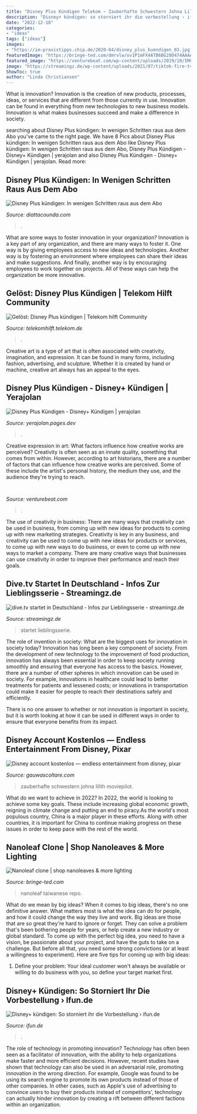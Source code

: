 ```yaml
---
title: "Disney Plus Kündigen Telekom ~ Zauberhafte Schwestern Johna Lilith Moviepilot"
description: "Disney+ kündigen: so storniert ihr die vorbestellung › ifun.de"
date: "2022-12-18"
categories:
- "ideas"
tags: ["ideas"]
images:
- "https://im-praxistipps.chip.de/2020-04/disney_plus_kuendigen_03.jpg?im=BackgroundColor,color=ffffff;Resize=(1200,675),aspect=fit;AspectCrop,size=(16,9),gravity=Center,allowExpansion&amp;hash=7a2ee8369641ba03a6574d0ba77beefaa8df8dbe2557501d1b986910868966e4"
featuredImage: "https://bringe-ted.com/dmrvlw/ov1P1mFX4ATB6BG28O474AAAAA.jpg"
featured_image: "https://venturebeat.com/wp-content/uploads/2019/10/IMG_2311D-e1572525473978.jpeg"
image: "https://streamingz.de/wp-content/uploads/2021/07/tiktok-fire-tv-300x200-1-263x138.jpg"
ShowToc: true
author: "Linda Christiansen"
---
```



What is innovation?
Innovation is the creation of new products, processes, ideas, or services that are different from those currently in use. Innovation can be found in everything from new technologies to new business models. Innovation is what makes businesses succeed and make a difference in society.

	

		
searching about Disney Plus kündigen: In wenigen Schritten raus aus dem Abo you've came to the right page. We have 8 Pics about Disney Plus kündigen: In wenigen Schritten raus aus dem Abo like Disney Plus kündigen: In wenigen Schritten raus aus dem Abo, Disney Plus Kündigen - Disney+ Kündigen | yerajolan and also Disney Plus Kündigen - Disney+ Kündigen | yerajolan. Read more:
		
    
## Disney Plus Kündigen: In Wenigen Schritten Raus Aus Dem Abo

<img loading=lazy src="https://static.giga.de/wp-content/uploads/2020/04/Disney-kuendigen-03.jpg" onerror="this.onerror=null;this.src='https://tse2.mm.bing.net/th?id=OIP.ZKQfnO8ccZg4eFlhuAcG3AHaG5&amp;pid=15.1';" alt="Disney Plus kündigen: In wenigen Schritten raus aus dem Abo">

_Source: diattacounda.com_

>. 

	

What are some ways to foster innovation in your organization?
Innovation is a key part of any organization, and there are many ways to foster it. One way is by giving employees access to new ideas and technologies. Another way is by fostering an environment where employees can share their ideas and make suggestions. And finally, another way is by encouraging employees to work together on projects. All of these ways can help the organization be more innovative.

    
## Gelöst: Disney Plus Kündigen | Telekom Hilft Community

<img loading=lazy src="https://telekomhilft.telekom.de/t5/image/serverpage/image-id/128106iED5A1AD502BD33E8/image-size/large?v=v2&amp;px=999" onerror="this.onerror=null;this.src='https://tse3.mm.bing.net/th?id=OIP.JePQHxElWpT2QTpDIdY28gAAAA&amp;pid=15.1';" alt="Gelöst: Disney Plus kündigen | Telekom hilft Community">

_Source: telekomhilft.telekom.de_

>. 

	

Creative art is a type of art that is often associated with creativity, imagination, and expression. It can be found in many forms, including fashion, advertising, and sculpture. Whether it is created by hand or machine, creative art always has an appeal to the eyes.

    
## Disney Plus Kündigen - Disney+ Kündigen | Yerajolan

<img loading=lazy src="https://im-praxistipps.chip.de/2020-04/disney_plus_kuendigen_03.jpg?im=BackgroundColor,color=ffffff;Resize=(1200,675),aspect=fit;AspectCrop,size=(16,9),gravity=Center,allowExpansion&amp;hash=7a2ee8369641ba03a6574d0ba77beefaa8df8dbe2557501d1b986910868966e4" onerror="this.onerror=null;this.src='https://tse4.mm.bing.net/th?id=OIP.XfpD3N-5wI9DHhjyxGSXjQHaEK&amp;pid=15.1';" alt="Disney Plus Kündigen - Disney+ Kündigen | yerajolan">

_Source: yerajolan.pages.dev_

>. 

	

Creative expression in art: What factors influence how creative works are perceived?
Creativity is often seen as an innate quality, something that comes from within. However, according to art historians, there are a number of factors that can influence how creative works are perceived. Some of these include the artist's personal history, the medium they use, and the audience they're trying to reach.

    
## 

<img loading=lazy src="https://venturebeat.com/wp-content/uploads/2019/10/IMG_2311D-e1572525473978.jpeg" onerror="this.onerror=null;this.src='https://tse4.mm.bing.net/th?id=OIP.MdmuIy3ffycZ0MtY14WP3QHaE4&amp;pid=15.1';" alt="">

_Source: venturebeat.com_

>. 

	

The use of creativity in business: There are many ways that creativity can be used in business, from coming up with new ideas for products to coming up with new marketing strategies.
Creativity is key in any business, and creativity can be used to come up with new ideas for products or services, to come up with new ways to do business, or even to come up with new ways to market a company. There are many creative ways that businesses can use creativity in order to improve their performance and reach their goals.

    
## Dive.tv Startet In Deutschland - Infos Zur Lieblingsserie - Streamingz.de

<img loading=lazy src="https://streamingz.de/wp-content/uploads/2021/07/tiktok-fire-tv-300x200-1-263x138.jpg" onerror="this.onerror=null;this.src='https://tse4.mm.bing.net/th?id=OIP.BVpXfdO5Po1AFBKDk53r1wAAAA&amp;pid=15.1';" alt="dive.tv startet in Deutschland - Infos zur Lieblingsserie - streamingz.de">

_Source: streamingz.de_

>startet lieblingsserie. 

	

The role of invention in society: What are the biggest uses for innovation in society today?
Innovation has long been a key component of society. From the development of new technology to the improvement of food production, innovation has always been essential in order to keep society running smoothly and ensuring that everyone has access to the basics. 
However, there are a number of other spheres in which innovation can be used in society. For example, innovations in healthcare could lead to better treatments for patients and lessened costs; or innovations in transportation could make it easier for people to reach their destinations safely and efficiently. 

There is no one answer to whether or not innovation is important in society, but it is worth looking at how it can be used in different ways in order to ensure that everyone benefits from its impact.

    
## Disney Account Kostenlos — Endless Entertainment From Disney, Pixar

<img loading=lazy src="https://gauwascoltare.com/sruc/3GhbJwmbSAFW1p3pARYCwgAAAA.jpg" onerror="this.onerror=null;this.src='https://tse1.mm.bing.net/th?id=OIP.b_fq5tHVco_lgizUuWsG5AAAAA&amp;pid=15.1';" alt="Disney account kostenlos — endless entertainment from disney, pixar">

_Source: gauwascoltare.com_

>zauberhafte schwestern johna lilith moviepilot. 

	

What do we want to achieve in 2022?
In 2022, the world is looking to achieve some key goals. These include increasing global economic growth, reigning in climate change and putting an end to piracy.As the world's most populous country, China is a major player in these efforts. Along with other countries, it is important for China to continue making progress on these issues in order to keep pace with the rest of the world.

    
## Nanoleaf Clone | Shop Nanoleaves &amp; More Lighting

<img loading=lazy src="https://bringe-ted.com/dmrvlw/ov1P1mFX4ATB6BG28O474AAAAA.jpg" onerror="this.onerror=null;this.src='https://tse1.mm.bing.net/th?id=OIP.jjCmQfNwYaGH2ZlBTYQsugAAAA&amp;pid=15.1';" alt="Nanoleaf clone | shop nanoleaves &amp; more lighting">

_Source: bringe-ted.com_

>nanoleaf taiwanese repo. 

	

What do we mean by big ideas?
When it comes to big ideas, there's no one definitive answer. What matters most is what the idea can do for people, and how it could change the way they live and work. 
Big ideas are those that are so great they're hard to ignore or forget. They can solve a problem that's been bothering people for years, or help create a new industry or global standard. 
To come up with the perfect big idea, you need to have a vision, be passionate about your project, and have the guts to take on a challenge. But before all that, you need some strong convictions (or at least a willingness to experiment). 
Here are five tips for coming up with big ideas: 
1) Define your problem: Your ideal customer won't always be available or willing to do business with you, so define your target market first.

    
## Disney+ Kündigen: So Storniert Ihr Die Vorbestellung › Ifun.de

<img loading=lazy src="https://images.ifun.de/wp-content/uploads/2020/03/disney-plus-feature.jpg" onerror="this.onerror=null;this.src='https://tse4.mm.bing.net/th?id=OIP.gioWpGsLNR5-Mz90CKiMRwEsB2&amp;pid=15.1';" alt="Disney+ kündigen: So storniert ihr die Vorbestellung › ifun.de">

_Source: ifun.de_

>. 

	

The role of technology in promoting innovation?
Technology has often been seen as a facilitator of innovation, with the ability to help organizations make faster and more efficient decisions. However, recent studies have shown that technology can also be used in an adversarial role, promoting innovation in the wrong direction. For example, Google was found to be using its search engine to promote its own products instead of those of other companies. In other cases, such as Apple's use of advertising to convince users to buy their products instead of competitors', technology can actually hinder innovation by creating a rift between different factions within an organization.

